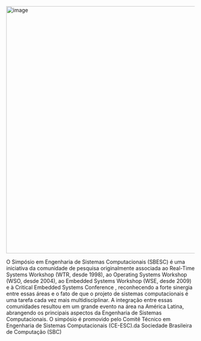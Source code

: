 <img width="1593" height="660" alt="image" src="https://github.com/user-attachments/assets/ca02700d-7202-4e7f-b42c-0a04bda33def" />


O Simpósio em Engenharia de Sistemas Computacionais (SBESC) é uma iniciativa da comunidade de pesquisa originalmente associada ao Real-Time Systems Workshop (WTR, desde 1998), ao Operating Systems Workshop (WSO, desde 2004), ao Embedded Systems Workshop (WSE, desde 2009) e à Critical Embedded Systems Conference , reconhecendo a forte sinergia entre essas áreas e o fato de que o projeto de sistemas computacionais é uma tarefa cada vez mais multidisciplinar. A integração entre essas comunidades resultou em um grande evento na área na América Latina, abrangendo os principais aspectos da Engenharia de Sistemas Computacionais. O simpósio é promovido pelo Comitê Técnico em Engenharia de Sistemas Computacionais (CE-ESC).da Sociedade Brasileira de Computação (SBC)
 
 
